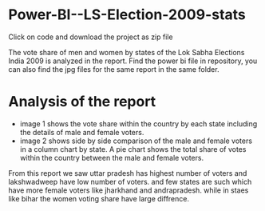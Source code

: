 # Power-BI--LS-Election-2009-stats
Click on code and download the project as zip file

The vote share of men and women by states of the Lok Sabha Elections India 2009 is analyzed in the report. Find the power bi file in repository, you can also find the jpg files for the same report in the same folder.

# Analysis of the report
- image 1 shows the vote share within the country by each state including the details of male and female voters.
- image 2 shows side by side comparison of the male and female voters in a column chart by state. A pie chart shows the total share of votes within the country between the male and female voters.

From this report we saw uttar pradesh has highest number of voters and lakshwadweep have low number of voters. and few states are such which have more female voters like jharkhand and andrapradesh. while in staes like bihar the women voting share have large diffrence.
